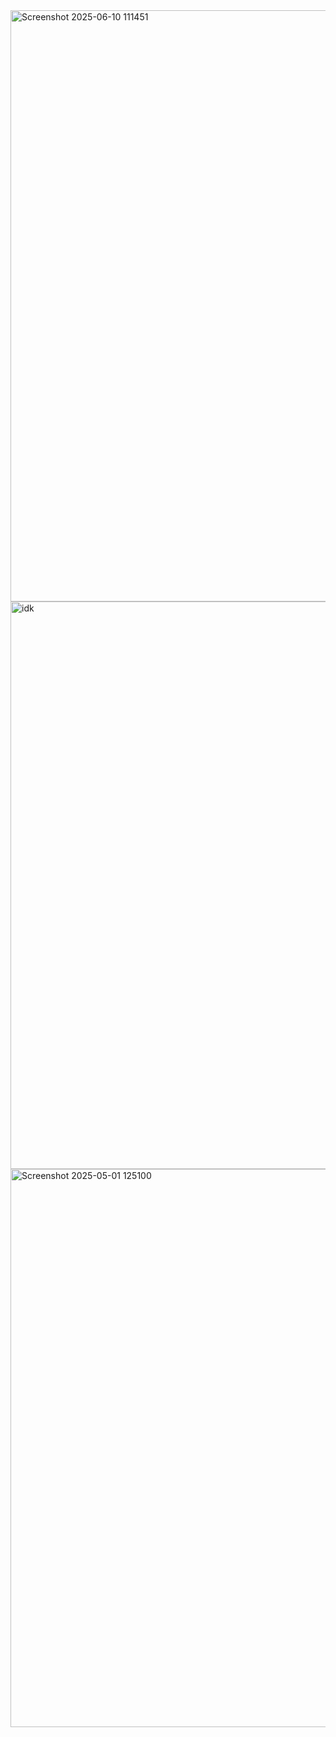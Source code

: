 <img width="946" alt="Screenshot 2025-06-10 111451" src="https://github.com/user-attachments/assets/e493b121-5bbf-46ec-96a5-c62436643918" />
<img width="908" alt="idk" src="https://github.com/user-attachments/assets/9439831f-c17f-4271-a3e8-c076554a6b52" />
<img width="893" alt="Screenshot 2025-05-01 125100" src="https://github.com/user-attachments/assets/2e5548e6-168d-46dd-82a0-1be73d8a583b" />




















